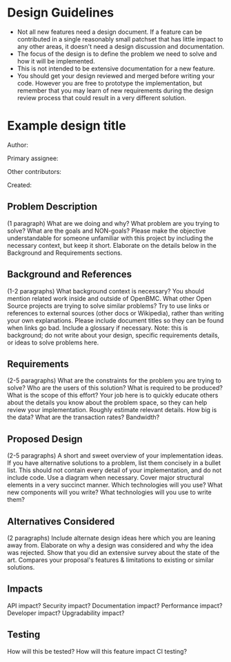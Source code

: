 # Design Guidelines
* Not all new features need a design document. If a feature can be
  contributed in a single reasonably small patchset that has little impact
  to any other areas, it doesn't need a design discussion and documentation.
* The focus of the design is to define the problem we need to solve and how it
  will be implemented.
* This is not intended to be extensive documentation for a new feature.
* You should get your design reviewed and merged before writing your code.
  However you are free to prototype the implementation, but remember that
  you may learn of new requirements during the design review process that
  could result in a very different solution.


# Example design title
Author: 

Primary assignee:

Other contributors:

Created:


## Problem Description
(1 paragraph) What are we doing and why? What problem are you trying to
solve? What are the goals and NON-goals? Please make the objective
understandable for someone unfamiliar with this project by including the
necessary context, but keep it short. Elaborate on the details below in the
Background and Requirements sections.


## Background and References
(1-2 paragraphs) What background context is necessary? You should mention
related work inside and outside of OpenBMC. What other Open Source projects
are trying to solve similar problems? Try to use links or references to
external sources (other docs or Wikipedia), rather than writing your own
explanations. Please include document titles so they can be found when links
go bad.  Include a glossary if necessary. Note: this is background; do not
write about your design, specific requirements details, or ideas to solve
problems here.


## Requirements
(2-5 paragraphs) What are the constraints for the problem you are trying to
solve? Who are the users of this solution? What is required to be produced?
What is the scope of this effort? Your job here is to quickly educate others
about the details you know about the problem space, so they can help review
your implementation. Roughly estimate relevant details. How big is the data?
What are the transaction rates? Bandwidth?


## Proposed Design
(2-5 paragraphs) A short and sweet overview of your implementation ideas. If
you have alternative solutions to a problem, list them concisely in a bullet
list.  This should not contain every detail of your implementation, and do
not include code. Use a diagram when necessary. Cover major structural
elements in a very succinct manner. Which technologies will you use? What
new components will you write? What technologies will you use to write them?


## Alternatives Considered
(2 paragraphs) Include alternate design ideas here which you are leaning away
from. Elaborate on why a design was considered and why the idea was rejected.
Show that you did an extensive survey about the state of the art. Compares
your proposal's features & limitations to existing or similar solutions.


## Impacts
API impact? Security impact? Documentation impact? Performance impact?
Developer impact? Upgradability impact?


## Testing
How will this be tested? How will this feature impact CI testing?
